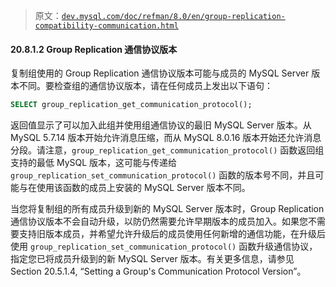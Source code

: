 > 原文：[`dev.mysql.com/doc/refman/8.0/en/group-replication-compatibility-communication.html`](https://dev.mysql.com/doc/refman/8.0/en/group-replication-compatibility-communication.html)

#### 20.8.1.2 Group Replication 通信协议版本

复制组使用的 Group Replication 通信协议版本可能与成员的 MySQL Server 版本不同。要检查组的通信协议版本，请在任何成员上发出以下语句：

```sql
SELECT group_replication_get_communication_protocol();
```

返回值显示了可以加入此组并使用组通信协议的最旧 MySQL Server 版本。从 MySQL 5.7.14 版本开始允许消息压缩，而从 MySQL 8.0.16 版本开始还允许消息分段。请注意，`group_replication_get_communication_protocol()` 函数返回组支持的最低 MySQL 版本，这可能与传递给 `group_replication_set_communication_protocol()` 函数的版本号不同，并且可能与在使用该函数的成员上安装的 MySQL Server 版本不同。

当您将复制组的所有成员升级到新的 MySQL Server 版本时，Group Replication 通信协议版本不会自动升级，以防仍然需要允许早期版本的成员加入。如果您不需要支持旧版本成员，并希望允许升级后的成员使用任何新增的通信功能，在升级后使用 `group_replication_set_communication_protocol()` 函数升级通信协议，指定您已将成员升级到的新 MySQL Server 版本。有关更多信息，请参见 Section 20.5.1.4, “Setting a Group's Communication Protocol Version”。
